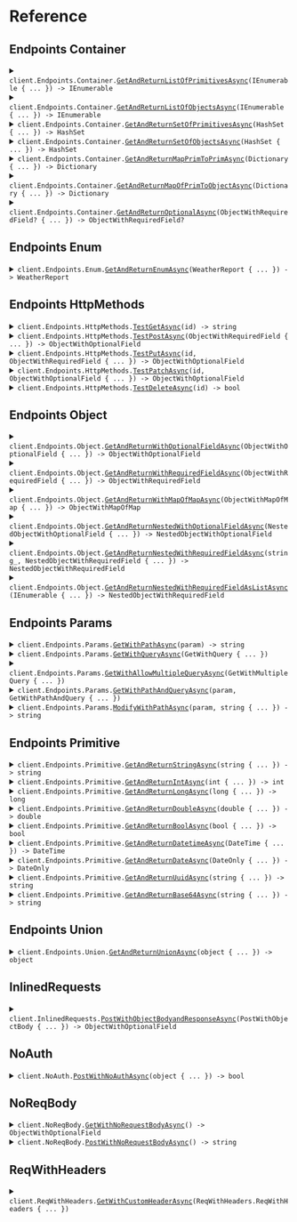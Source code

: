 # Reference
## Endpoints Container
<details><summary><code>client.Endpoints.Container.<a href="/src/SeedExhaustive/Endpoints/Container/ContainerClient.cs">GetAndReturnListOfPrimitivesAsync</a>(IEnumerable<string> { ... }) -> IEnumerable<string></code></summary>
<dl>
<dd>

#### 🔌 Usage

<dl>
<dd>

<dl>
<dd>

```csharp
await client.Endpoints.Container.GetAndReturnListOfPrimitivesAsync(
    new List<string>() { "string", "string" }
);
```
</dd>
</dl>
</dd>
</dl>

#### ⚙️ Parameters

<dl>
<dd>

<dl>
<dd>

**request:** `IEnumerable<string>` 
    
</dd>
</dl>
</dd>
</dl>


</dd>
</dl>
</details>

<details><summary><code>client.Endpoints.Container.<a href="/src/SeedExhaustive/Endpoints/Container/ContainerClient.cs">GetAndReturnListOfObjectsAsync</a>(IEnumerable<ObjectWithRequiredField> { ... }) -> IEnumerable<ObjectWithRequiredField></code></summary>
<dl>
<dd>

#### 🔌 Usage

<dl>
<dd>

<dl>
<dd>

```csharp
await client.Endpoints.Container.GetAndReturnListOfObjectsAsync(
    new List<ObjectWithRequiredField>()
    {
        new ObjectWithRequiredField { String = "string" },
        new ObjectWithRequiredField { String = "string" },
    }
);
```
</dd>
</dl>
</dd>
</dl>

#### ⚙️ Parameters

<dl>
<dd>

<dl>
<dd>

**request:** `IEnumerable<ObjectWithRequiredField>` 
    
</dd>
</dl>
</dd>
</dl>


</dd>
</dl>
</details>

<details><summary><code>client.Endpoints.Container.<a href="/src/SeedExhaustive/Endpoints/Container/ContainerClient.cs">GetAndReturnSetOfPrimitivesAsync</a>(HashSet<string> { ... }) -> HashSet<string></code></summary>
<dl>
<dd>

#### 🔌 Usage

<dl>
<dd>

<dl>
<dd>

```csharp
await client.Endpoints.Container.GetAndReturnSetOfPrimitivesAsync(
    new HashSet<string>() { "string" }
);
```
</dd>
</dl>
</dd>
</dl>

#### ⚙️ Parameters

<dl>
<dd>

<dl>
<dd>

**request:** `HashSet<string>` 
    
</dd>
</dl>
</dd>
</dl>


</dd>
</dl>
</details>

<details><summary><code>client.Endpoints.Container.<a href="/src/SeedExhaustive/Endpoints/Container/ContainerClient.cs">GetAndReturnSetOfObjectsAsync</a>(HashSet<ObjectWithRequiredField> { ... }) -> HashSet<ObjectWithRequiredField></code></summary>
<dl>
<dd>

#### 🔌 Usage

<dl>
<dd>

<dl>
<dd>

```csharp
await client.Endpoints.Container.GetAndReturnSetOfObjectsAsync(
    new HashSet<ObjectWithRequiredField>() { new ObjectWithRequiredField { String = "string" } }
);
```
</dd>
</dl>
</dd>
</dl>

#### ⚙️ Parameters

<dl>
<dd>

<dl>
<dd>

**request:** `HashSet<ObjectWithRequiredField>` 
    
</dd>
</dl>
</dd>
</dl>


</dd>
</dl>
</details>

<details><summary><code>client.Endpoints.Container.<a href="/src/SeedExhaustive/Endpoints/Container/ContainerClient.cs">GetAndReturnMapPrimToPrimAsync</a>(Dictionary<string, string> { ... }) -> Dictionary<string, string></code></summary>
<dl>
<dd>

#### 🔌 Usage

<dl>
<dd>

<dl>
<dd>

```csharp
await client.Endpoints.Container.GetAndReturnMapPrimToPrimAsync(
    new Dictionary<string, string>() { { "string", "string" } }
);
```
</dd>
</dl>
</dd>
</dl>

#### ⚙️ Parameters

<dl>
<dd>

<dl>
<dd>

**request:** `Dictionary<string, string>` 
    
</dd>
</dl>
</dd>
</dl>


</dd>
</dl>
</details>

<details><summary><code>client.Endpoints.Container.<a href="/src/SeedExhaustive/Endpoints/Container/ContainerClient.cs">GetAndReturnMapOfPrimToObjectAsync</a>(Dictionary<string, ObjectWithRequiredField> { ... }) -> Dictionary<string, ObjectWithRequiredField></code></summary>
<dl>
<dd>

#### 🔌 Usage

<dl>
<dd>

<dl>
<dd>

```csharp
await client.Endpoints.Container.GetAndReturnMapOfPrimToObjectAsync(
    new Dictionary<string, ObjectWithRequiredField>()
    {
        {
            "string",
            new ObjectWithRequiredField { String = "string" }
        },
    }
);
```
</dd>
</dl>
</dd>
</dl>

#### ⚙️ Parameters

<dl>
<dd>

<dl>
<dd>

**request:** `Dictionary<string, ObjectWithRequiredField>` 
    
</dd>
</dl>
</dd>
</dl>


</dd>
</dl>
</details>

<details><summary><code>client.Endpoints.Container.<a href="/src/SeedExhaustive/Endpoints/Container/ContainerClient.cs">GetAndReturnOptionalAsync</a>(ObjectWithRequiredField? { ... }) -> ObjectWithRequiredField?</code></summary>
<dl>
<dd>

#### 🔌 Usage

<dl>
<dd>

<dl>
<dd>

```csharp
await client.Endpoints.Container.GetAndReturnOptionalAsync(
    new ObjectWithRequiredField { String = "string" }
);
```
</dd>
</dl>
</dd>
</dl>

#### ⚙️ Parameters

<dl>
<dd>

<dl>
<dd>

**request:** `ObjectWithRequiredField?` 
    
</dd>
</dl>
</dd>
</dl>


</dd>
</dl>
</details>

## Endpoints Enum
<details><summary><code>client.Endpoints.Enum.<a href="/src/SeedExhaustive/Endpoints/Enum/EnumClient.cs">GetAndReturnEnumAsync</a>(WeatherReport { ... }) -> WeatherReport</code></summary>
<dl>
<dd>

#### 🔌 Usage

<dl>
<dd>

<dl>
<dd>

```csharp
await client.Endpoints.Enum.GetAndReturnEnumAsync(WeatherReport.Sunny);
```
</dd>
</dl>
</dd>
</dl>

#### ⚙️ Parameters

<dl>
<dd>

<dl>
<dd>

**request:** `WeatherReport` 
    
</dd>
</dl>
</dd>
</dl>


</dd>
</dl>
</details>

## Endpoints HttpMethods
<details><summary><code>client.Endpoints.HttpMethods.<a href="/src/SeedExhaustive/Endpoints/HttpMethods/HttpMethodsClient.cs">TestGetAsync</a>(id) -> string</code></summary>
<dl>
<dd>

#### 🔌 Usage

<dl>
<dd>

<dl>
<dd>

```csharp
await client.Endpoints.HttpMethods.TestGetAsync("id");
```
</dd>
</dl>
</dd>
</dl>

#### ⚙️ Parameters

<dl>
<dd>

<dl>
<dd>

**id:** `string` 
    
</dd>
</dl>
</dd>
</dl>


</dd>
</dl>
</details>

<details><summary><code>client.Endpoints.HttpMethods.<a href="/src/SeedExhaustive/Endpoints/HttpMethods/HttpMethodsClient.cs">TestPostAsync</a>(ObjectWithRequiredField { ... }) -> ObjectWithOptionalField</code></summary>
<dl>
<dd>

#### 🔌 Usage

<dl>
<dd>

<dl>
<dd>

```csharp
await client.Endpoints.HttpMethods.TestPostAsync(new ObjectWithRequiredField { String = "string" });
```
</dd>
</dl>
</dd>
</dl>

#### ⚙️ Parameters

<dl>
<dd>

<dl>
<dd>

**request:** `ObjectWithRequiredField` 
    
</dd>
</dl>
</dd>
</dl>


</dd>
</dl>
</details>

<details><summary><code>client.Endpoints.HttpMethods.<a href="/src/SeedExhaustive/Endpoints/HttpMethods/HttpMethodsClient.cs">TestPutAsync</a>(id, ObjectWithRequiredField { ... }) -> ObjectWithOptionalField</code></summary>
<dl>
<dd>

#### 🔌 Usage

<dl>
<dd>

<dl>
<dd>

```csharp
await client.Endpoints.HttpMethods.TestPutAsync(
    "id",
    new ObjectWithRequiredField { String = "string" }
);
```
</dd>
</dl>
</dd>
</dl>

#### ⚙️ Parameters

<dl>
<dd>

<dl>
<dd>

**id:** `string` 
    
</dd>
</dl>

<dl>
<dd>

**request:** `ObjectWithRequiredField` 
    
</dd>
</dl>
</dd>
</dl>


</dd>
</dl>
</details>

<details><summary><code>client.Endpoints.HttpMethods.<a href="/src/SeedExhaustive/Endpoints/HttpMethods/HttpMethodsClient.cs">TestPatchAsync</a>(id, ObjectWithOptionalField { ... }) -> ObjectWithOptionalField</code></summary>
<dl>
<dd>

#### 🔌 Usage

<dl>
<dd>

<dl>
<dd>

```csharp
await client.Endpoints.HttpMethods.TestPatchAsync(
    "id",
    new ObjectWithOptionalField
    {
        String = "string",
        Integer = 1,
        Long = 1000000,
        Double = 1.1,
        Bool = true,
        Datetime = new DateTime(2024, 01, 15, 09, 30, 00, 000),
        Date = new DateOnly(2023, 1, 15),
        Uuid = "d5e9c84f-c2b2-4bf4-b4b0-7ffd7a9ffc32",
        Base64 = "SGVsbG8gd29ybGQh",
        List = new List<string>() { "list", "list" },
        Set = new HashSet<string>() { "set" },
        Map = new Dictionary<int, string>() { { 1, "map" } },
        Bigint = "1000000",
    }
);
```
</dd>
</dl>
</dd>
</dl>

#### ⚙️ Parameters

<dl>
<dd>

<dl>
<dd>

**id:** `string` 
    
</dd>
</dl>

<dl>
<dd>

**request:** `ObjectWithOptionalField` 
    
</dd>
</dl>
</dd>
</dl>


</dd>
</dl>
</details>

<details><summary><code>client.Endpoints.HttpMethods.<a href="/src/SeedExhaustive/Endpoints/HttpMethods/HttpMethodsClient.cs">TestDeleteAsync</a>(id) -> bool</code></summary>
<dl>
<dd>

#### 🔌 Usage

<dl>
<dd>

<dl>
<dd>

```csharp
await client.Endpoints.HttpMethods.TestDeleteAsync("id");
```
</dd>
</dl>
</dd>
</dl>

#### ⚙️ Parameters

<dl>
<dd>

<dl>
<dd>

**id:** `string` 
    
</dd>
</dl>
</dd>
</dl>


</dd>
</dl>
</details>

## Endpoints Object
<details><summary><code>client.Endpoints.Object.<a href="/src/SeedExhaustive/Endpoints/Object/ObjectClient.cs">GetAndReturnWithOptionalFieldAsync</a>(ObjectWithOptionalField { ... }) -> ObjectWithOptionalField</code></summary>
<dl>
<dd>

#### 🔌 Usage

<dl>
<dd>

<dl>
<dd>

```csharp
await client.Endpoints.Object.GetAndReturnWithOptionalFieldAsync(
    new ObjectWithOptionalField
    {
        String = "string",
        Integer = 1,
        Long = 1000000,
        Double = 1.1,
        Bool = true,
        Datetime = new DateTime(2024, 01, 15, 09, 30, 00, 000),
        Date = new DateOnly(2023, 1, 15),
        Uuid = "d5e9c84f-c2b2-4bf4-b4b0-7ffd7a9ffc32",
        Base64 = "SGVsbG8gd29ybGQh",
        List = new List<string>() { "list", "list" },
        Set = new HashSet<string>() { "set" },
        Map = new Dictionary<int, string>() { { 1, "map" } },
        Bigint = "1000000",
    }
);
```
</dd>
</dl>
</dd>
</dl>

#### ⚙️ Parameters

<dl>
<dd>

<dl>
<dd>

**request:** `ObjectWithOptionalField` 
    
</dd>
</dl>
</dd>
</dl>


</dd>
</dl>
</details>

<details><summary><code>client.Endpoints.Object.<a href="/src/SeedExhaustive/Endpoints/Object/ObjectClient.cs">GetAndReturnWithRequiredFieldAsync</a>(ObjectWithRequiredField { ... }) -> ObjectWithRequiredField</code></summary>
<dl>
<dd>

#### 🔌 Usage

<dl>
<dd>

<dl>
<dd>

```csharp
await client.Endpoints.Object.GetAndReturnWithRequiredFieldAsync(
    new ObjectWithRequiredField { String = "string" }
);
```
</dd>
</dl>
</dd>
</dl>

#### ⚙️ Parameters

<dl>
<dd>

<dl>
<dd>

**request:** `ObjectWithRequiredField` 
    
</dd>
</dl>
</dd>
</dl>


</dd>
</dl>
</details>

<details><summary><code>client.Endpoints.Object.<a href="/src/SeedExhaustive/Endpoints/Object/ObjectClient.cs">GetAndReturnWithMapOfMapAsync</a>(ObjectWithMapOfMap { ... }) -> ObjectWithMapOfMap</code></summary>
<dl>
<dd>

#### 🔌 Usage

<dl>
<dd>

<dl>
<dd>

```csharp
await client.Endpoints.Object.GetAndReturnWithMapOfMapAsync(
    new ObjectWithMapOfMap
    {
        Map = new Dictionary<string, Dictionary<string, string>>()
        {
            {
                "map",
                new Dictionary<string, string>() { { "map", "map" } }
            },
        },
    }
);
```
</dd>
</dl>
</dd>
</dl>

#### ⚙️ Parameters

<dl>
<dd>

<dl>
<dd>

**request:** `ObjectWithMapOfMap` 
    
</dd>
</dl>
</dd>
</dl>


</dd>
</dl>
</details>

<details><summary><code>client.Endpoints.Object.<a href="/src/SeedExhaustive/Endpoints/Object/ObjectClient.cs">GetAndReturnNestedWithOptionalFieldAsync</a>(NestedObjectWithOptionalField { ... }) -> NestedObjectWithOptionalField</code></summary>
<dl>
<dd>

#### 🔌 Usage

<dl>
<dd>

<dl>
<dd>

```csharp
await client.Endpoints.Object.GetAndReturnNestedWithOptionalFieldAsync(
    new NestedObjectWithOptionalField
    {
        String = "string",
        NestedObject = new ObjectWithOptionalField
        {
            String = "string",
            Integer = 1,
            Long = 1000000,
            Double = 1.1,
            Bool = true,
            Datetime = new DateTime(2024, 01, 15, 09, 30, 00, 000),
            Date = new DateOnly(2023, 1, 15),
            Uuid = "d5e9c84f-c2b2-4bf4-b4b0-7ffd7a9ffc32",
            Base64 = "SGVsbG8gd29ybGQh",
            List = new List<string>() { "list", "list" },
            Set = new HashSet<string>() { "set" },
            Map = new Dictionary<int, string>() { { 1, "map" } },
            Bigint = "1000000",
        },
    }
);
```
</dd>
</dl>
</dd>
</dl>

#### ⚙️ Parameters

<dl>
<dd>

<dl>
<dd>

**request:** `NestedObjectWithOptionalField` 
    
</dd>
</dl>
</dd>
</dl>


</dd>
</dl>
</details>

<details><summary><code>client.Endpoints.Object.<a href="/src/SeedExhaustive/Endpoints/Object/ObjectClient.cs">GetAndReturnNestedWithRequiredFieldAsync</a>(string_, NestedObjectWithRequiredField { ... }) -> NestedObjectWithRequiredField</code></summary>
<dl>
<dd>

#### 🔌 Usage

<dl>
<dd>

<dl>
<dd>

```csharp
await client.Endpoints.Object.GetAndReturnNestedWithRequiredFieldAsync(
    "string",
    new NestedObjectWithRequiredField
    {
        String = "string",
        NestedObject = new ObjectWithOptionalField
        {
            String = "string",
            Integer = 1,
            Long = 1000000,
            Double = 1.1,
            Bool = true,
            Datetime = new DateTime(2024, 01, 15, 09, 30, 00, 000),
            Date = new DateOnly(2023, 1, 15),
            Uuid = "d5e9c84f-c2b2-4bf4-b4b0-7ffd7a9ffc32",
            Base64 = "SGVsbG8gd29ybGQh",
            List = new List<string>() { "list", "list" },
            Set = new HashSet<string>() { "set" },
            Map = new Dictionary<int, string>() { { 1, "map" } },
            Bigint = "1000000",
        },
    }
);
```
</dd>
</dl>
</dd>
</dl>

#### ⚙️ Parameters

<dl>
<dd>

<dl>
<dd>

**string_:** `string` 
    
</dd>
</dl>

<dl>
<dd>

**request:** `NestedObjectWithRequiredField` 
    
</dd>
</dl>
</dd>
</dl>


</dd>
</dl>
</details>

<details><summary><code>client.Endpoints.Object.<a href="/src/SeedExhaustive/Endpoints/Object/ObjectClient.cs">GetAndReturnNestedWithRequiredFieldAsListAsync</a>(IEnumerable<NestedObjectWithRequiredField> { ... }) -> NestedObjectWithRequiredField</code></summary>
<dl>
<dd>

#### 🔌 Usage

<dl>
<dd>

<dl>
<dd>

```csharp
await client.Endpoints.Object.GetAndReturnNestedWithRequiredFieldAsListAsync(
    new List<NestedObjectWithRequiredField>()
    {
        new NestedObjectWithRequiredField
        {
            String = "string",
            NestedObject = new ObjectWithOptionalField
            {
                String = "string",
                Integer = 1,
                Long = 1000000,
                Double = 1.1,
                Bool = true,
                Datetime = new DateTime(2024, 01, 15, 09, 30, 00, 000),
                Date = new DateOnly(2023, 1, 15),
                Uuid = "d5e9c84f-c2b2-4bf4-b4b0-7ffd7a9ffc32",
                Base64 = "SGVsbG8gd29ybGQh",
                List = new List<string>() { "list", "list" },
                Set = new HashSet<string>() { "set" },
                Map = new Dictionary<int, string>() { { 1, "map" } },
                Bigint = "1000000",
            },
        },
        new NestedObjectWithRequiredField
        {
            String = "string",
            NestedObject = new ObjectWithOptionalField
            {
                String = "string",
                Integer = 1,
                Long = 1000000,
                Double = 1.1,
                Bool = true,
                Datetime = new DateTime(2024, 01, 15, 09, 30, 00, 000),
                Date = new DateOnly(2023, 1, 15),
                Uuid = "d5e9c84f-c2b2-4bf4-b4b0-7ffd7a9ffc32",
                Base64 = "SGVsbG8gd29ybGQh",
                List = new List<string>() { "list", "list" },
                Set = new HashSet<string>() { "set" },
                Map = new Dictionary<int, string>() { { 1, "map" } },
                Bigint = "1000000",
            },
        },
    }
);
```
</dd>
</dl>
</dd>
</dl>

#### ⚙️ Parameters

<dl>
<dd>

<dl>
<dd>

**request:** `IEnumerable<NestedObjectWithRequiredField>` 
    
</dd>
</dl>
</dd>
</dl>


</dd>
</dl>
</details>

## Endpoints Params
<details><summary><code>client.Endpoints.Params.<a href="/src/SeedExhaustive/Endpoints/Params/ParamsClient.cs">GetWithPathAsync</a>(param) -> string</code></summary>
<dl>
<dd>

#### 📝 Description

<dl>
<dd>

<dl>
<dd>

GET with path param
</dd>
</dl>
</dd>
</dl>

#### 🔌 Usage

<dl>
<dd>

<dl>
<dd>

```csharp
await client.Endpoints.Params.GetWithPathAsync("param");
```
</dd>
</dl>
</dd>
</dl>

#### ⚙️ Parameters

<dl>
<dd>

<dl>
<dd>

**param:** `string` 
    
</dd>
</dl>
</dd>
</dl>


</dd>
</dl>
</details>

<details><summary><code>client.Endpoints.Params.<a href="/src/SeedExhaustive/Endpoints/Params/ParamsClient.cs">GetWithQueryAsync</a>(GetWithQuery { ... })</code></summary>
<dl>
<dd>

#### 📝 Description

<dl>
<dd>

<dl>
<dd>

GET with query param
</dd>
</dl>
</dd>
</dl>

#### 🔌 Usage

<dl>
<dd>

<dl>
<dd>

```csharp
await client.Endpoints.Params.GetWithQueryAsync(new GetWithQuery { Query = "query", Number = 1 });
```
</dd>
</dl>
</dd>
</dl>

#### ⚙️ Parameters

<dl>
<dd>

<dl>
<dd>

**request:** `GetWithQuery` 
    
</dd>
</dl>
</dd>
</dl>


</dd>
</dl>
</details>

<details><summary><code>client.Endpoints.Params.<a href="/src/SeedExhaustive/Endpoints/Params/ParamsClient.cs">GetWithAllowMultipleQueryAsync</a>(GetWithMultipleQuery { ... })</code></summary>
<dl>
<dd>

#### 📝 Description

<dl>
<dd>

<dl>
<dd>

GET with multiple of same query param
</dd>
</dl>
</dd>
</dl>

#### 🔌 Usage

<dl>
<dd>

<dl>
<dd>

```csharp
await client.Endpoints.Params.GetWithAllowMultipleQueryAsync(
    new GetWithMultipleQuery { Query = ["query"], Numer = [1] }
);
```
</dd>
</dl>
</dd>
</dl>

#### ⚙️ Parameters

<dl>
<dd>

<dl>
<dd>

**request:** `GetWithMultipleQuery` 
    
</dd>
</dl>
</dd>
</dl>


</dd>
</dl>
</details>

<details><summary><code>client.Endpoints.Params.<a href="/src/SeedExhaustive/Endpoints/Params/ParamsClient.cs">GetWithPathAndQueryAsync</a>(param, GetWithPathAndQuery { ... })</code></summary>
<dl>
<dd>

#### 📝 Description

<dl>
<dd>

<dl>
<dd>

GET with path and query params
</dd>
</dl>
</dd>
</dl>

#### 🔌 Usage

<dl>
<dd>

<dl>
<dd>

```csharp
await client.Endpoints.Params.GetWithPathAndQueryAsync(
    "param",
    new GetWithPathAndQuery { Query = "query" }
);
```
</dd>
</dl>
</dd>
</dl>

#### ⚙️ Parameters

<dl>
<dd>

<dl>
<dd>

**param:** `string` 
    
</dd>
</dl>

<dl>
<dd>

**request:** `GetWithPathAndQuery` 
    
</dd>
</dl>
</dd>
</dl>


</dd>
</dl>
</details>

<details><summary><code>client.Endpoints.Params.<a href="/src/SeedExhaustive/Endpoints/Params/ParamsClient.cs">ModifyWithPathAsync</a>(param, string { ... }) -> string</code></summary>
<dl>
<dd>

#### 📝 Description

<dl>
<dd>

<dl>
<dd>

PUT to update with path param
</dd>
</dl>
</dd>
</dl>

#### 🔌 Usage

<dl>
<dd>

<dl>
<dd>

```csharp
await client.Endpoints.Params.ModifyWithPathAsync("param", "string");
```
</dd>
</dl>
</dd>
</dl>

#### ⚙️ Parameters

<dl>
<dd>

<dl>
<dd>

**param:** `string` 
    
</dd>
</dl>

<dl>
<dd>

**request:** `string` 
    
</dd>
</dl>
</dd>
</dl>


</dd>
</dl>
</details>

## Endpoints Primitive
<details><summary><code>client.Endpoints.Primitive.<a href="/src/SeedExhaustive/Endpoints/Primitive/PrimitiveClient.cs">GetAndReturnStringAsync</a>(string { ... }) -> string</code></summary>
<dl>
<dd>

#### 🔌 Usage

<dl>
<dd>

<dl>
<dd>

```csharp
await client.Endpoints.Primitive.GetAndReturnStringAsync("string");
```
</dd>
</dl>
</dd>
</dl>

#### ⚙️ Parameters

<dl>
<dd>

<dl>
<dd>

**request:** `string` 
    
</dd>
</dl>
</dd>
</dl>


</dd>
</dl>
</details>

<details><summary><code>client.Endpoints.Primitive.<a href="/src/SeedExhaustive/Endpoints/Primitive/PrimitiveClient.cs">GetAndReturnIntAsync</a>(int { ... }) -> int</code></summary>
<dl>
<dd>

#### 🔌 Usage

<dl>
<dd>

<dl>
<dd>

```csharp
await client.Endpoints.Primitive.GetAndReturnIntAsync(1);
```
</dd>
</dl>
</dd>
</dl>

#### ⚙️ Parameters

<dl>
<dd>

<dl>
<dd>

**request:** `int` 
    
</dd>
</dl>
</dd>
</dl>


</dd>
</dl>
</details>

<details><summary><code>client.Endpoints.Primitive.<a href="/src/SeedExhaustive/Endpoints/Primitive/PrimitiveClient.cs">GetAndReturnLongAsync</a>(long { ... }) -> long</code></summary>
<dl>
<dd>

#### 🔌 Usage

<dl>
<dd>

<dl>
<dd>

```csharp
await client.Endpoints.Primitive.GetAndReturnLongAsync(1000000);
```
</dd>
</dl>
</dd>
</dl>

#### ⚙️ Parameters

<dl>
<dd>

<dl>
<dd>

**request:** `long` 
    
</dd>
</dl>
</dd>
</dl>


</dd>
</dl>
</details>

<details><summary><code>client.Endpoints.Primitive.<a href="/src/SeedExhaustive/Endpoints/Primitive/PrimitiveClient.cs">GetAndReturnDoubleAsync</a>(double { ... }) -> double</code></summary>
<dl>
<dd>

#### 🔌 Usage

<dl>
<dd>

<dl>
<dd>

```csharp
await client.Endpoints.Primitive.GetAndReturnDoubleAsync(1.1);
```
</dd>
</dl>
</dd>
</dl>

#### ⚙️ Parameters

<dl>
<dd>

<dl>
<dd>

**request:** `double` 
    
</dd>
</dl>
</dd>
</dl>


</dd>
</dl>
</details>

<details><summary><code>client.Endpoints.Primitive.<a href="/src/SeedExhaustive/Endpoints/Primitive/PrimitiveClient.cs">GetAndReturnBoolAsync</a>(bool { ... }) -> bool</code></summary>
<dl>
<dd>

#### 🔌 Usage

<dl>
<dd>

<dl>
<dd>

```csharp
await client.Endpoints.Primitive.GetAndReturnBoolAsync(true);
```
</dd>
</dl>
</dd>
</dl>

#### ⚙️ Parameters

<dl>
<dd>

<dl>
<dd>

**request:** `bool` 
    
</dd>
</dl>
</dd>
</dl>


</dd>
</dl>
</details>

<details><summary><code>client.Endpoints.Primitive.<a href="/src/SeedExhaustive/Endpoints/Primitive/PrimitiveClient.cs">GetAndReturnDatetimeAsync</a>(DateTime { ... }) -> DateTime</code></summary>
<dl>
<dd>

#### 🔌 Usage

<dl>
<dd>

<dl>
<dd>

```csharp
await client.Endpoints.Primitive.GetAndReturnDatetimeAsync(
    new DateTime(2024, 01, 15, 09, 30, 00, 000)
);
```
</dd>
</dl>
</dd>
</dl>

#### ⚙️ Parameters

<dl>
<dd>

<dl>
<dd>

**request:** `DateTime` 
    
</dd>
</dl>
</dd>
</dl>


</dd>
</dl>
</details>

<details><summary><code>client.Endpoints.Primitive.<a href="/src/SeedExhaustive/Endpoints/Primitive/PrimitiveClient.cs">GetAndReturnDateAsync</a>(DateOnly { ... }) -> DateOnly</code></summary>
<dl>
<dd>

#### 🔌 Usage

<dl>
<dd>

<dl>
<dd>

```csharp
await client.Endpoints.Primitive.GetAndReturnDateAsync(new DateOnly(2023, 1, 15));
```
</dd>
</dl>
</dd>
</dl>

#### ⚙️ Parameters

<dl>
<dd>

<dl>
<dd>

**request:** `DateOnly` 
    
</dd>
</dl>
</dd>
</dl>


</dd>
</dl>
</details>

<details><summary><code>client.Endpoints.Primitive.<a href="/src/SeedExhaustive/Endpoints/Primitive/PrimitiveClient.cs">GetAndReturnUuidAsync</a>(string { ... }) -> string</code></summary>
<dl>
<dd>

#### 🔌 Usage

<dl>
<dd>

<dl>
<dd>

```csharp
await client.Endpoints.Primitive.GetAndReturnUuidAsync("d5e9c84f-c2b2-4bf4-b4b0-7ffd7a9ffc32");
```
</dd>
</dl>
</dd>
</dl>

#### ⚙️ Parameters

<dl>
<dd>

<dl>
<dd>

**request:** `string` 
    
</dd>
</dl>
</dd>
</dl>


</dd>
</dl>
</details>

<details><summary><code>client.Endpoints.Primitive.<a href="/src/SeedExhaustive/Endpoints/Primitive/PrimitiveClient.cs">GetAndReturnBase64Async</a>(string { ... }) -> string</code></summary>
<dl>
<dd>

#### 🔌 Usage

<dl>
<dd>

<dl>
<dd>

```csharp
await client.Endpoints.Primitive.GetAndReturnBase64Async("SGVsbG8gd29ybGQh");
```
</dd>
</dl>
</dd>
</dl>

#### ⚙️ Parameters

<dl>
<dd>

<dl>
<dd>

**request:** `string` 
    
</dd>
</dl>
</dd>
</dl>


</dd>
</dl>
</details>

## Endpoints Union
<details><summary><code>client.Endpoints.Union.<a href="/src/SeedExhaustive/Endpoints/Union/UnionClient.cs">GetAndReturnUnionAsync</a>(object { ... }) -> object</code></summary>
<dl>
<dd>

#### 🔌 Usage

<dl>
<dd>

<dl>
<dd>

```csharp
await client.Endpoints.Union.GetAndReturnUnionAsync(new Dog { Name = "name", LikesToWoof = true });
```
</dd>
</dl>
</dd>
</dl>

#### ⚙️ Parameters

<dl>
<dd>

<dl>
<dd>

**request:** `object` 
    
</dd>
</dl>
</dd>
</dl>


</dd>
</dl>
</details>

## InlinedRequests
<details><summary><code>client.InlinedRequests.<a href="/src/SeedExhaustive/InlinedRequests/InlinedRequestsClient.cs">PostWithObjectBodyandResponseAsync</a>(PostWithObjectBody { ... }) -> ObjectWithOptionalField</code></summary>
<dl>
<dd>

#### 📝 Description

<dl>
<dd>

<dl>
<dd>

POST with custom object in request body, response is an object
</dd>
</dl>
</dd>
</dl>

#### 🔌 Usage

<dl>
<dd>

<dl>
<dd>

```csharp
await client.InlinedRequests.PostWithObjectBodyandResponseAsync(
    new PostWithObjectBody
    {
        String = "string",
        Integer = 1,
        NestedObject = new ObjectWithOptionalField
        {
            String = "string",
            Integer = 1,
            Long = 1000000,
            Double = 1.1,
            Bool = true,
            Datetime = new DateTime(2024, 01, 15, 09, 30, 00, 000),
            Date = new DateOnly(2023, 1, 15),
            Uuid = "d5e9c84f-c2b2-4bf4-b4b0-7ffd7a9ffc32",
            Base64 = "SGVsbG8gd29ybGQh",
            List = new List<string>() { "list", "list" },
            Set = new HashSet<string>() { "set" },
            Map = new Dictionary<int, string>() { { 1, "map" } },
            Bigint = "1000000",
        },
    }
);
```
</dd>
</dl>
</dd>
</dl>

#### ⚙️ Parameters

<dl>
<dd>

<dl>
<dd>

**request:** `PostWithObjectBody` 
    
</dd>
</dl>
</dd>
</dl>


</dd>
</dl>
</details>

## NoAuth
<details><summary><code>client.NoAuth.<a href="/src/SeedExhaustive/NoAuth/NoAuthClient.cs">PostWithNoAuthAsync</a>(object { ... }) -> bool</code></summary>
<dl>
<dd>

#### 📝 Description

<dl>
<dd>

<dl>
<dd>

POST request with no auth
</dd>
</dl>
</dd>
</dl>

#### 🔌 Usage

<dl>
<dd>

<dl>
<dd>

```csharp
await client.NoAuth.PostWithNoAuthAsync(new Dictionary<object, object?>() { { "key", "value" } });
```
</dd>
</dl>
</dd>
</dl>

#### ⚙️ Parameters

<dl>
<dd>

<dl>
<dd>

**request:** `object` 
    
</dd>
</dl>
</dd>
</dl>


</dd>
</dl>
</details>

## NoReqBody
<details><summary><code>client.NoReqBody.<a href="/src/SeedExhaustive/NoReqBody/NoReqBodyClient.cs">GetWithNoRequestBodyAsync</a>() -> ObjectWithOptionalField</code></summary>
<dl>
<dd>

#### 🔌 Usage

<dl>
<dd>

<dl>
<dd>

```csharp
await client.NoReqBody.GetWithNoRequestBodyAsync();
```
</dd>
</dl>
</dd>
</dl>


</dd>
</dl>
</details>

<details><summary><code>client.NoReqBody.<a href="/src/SeedExhaustive/NoReqBody/NoReqBodyClient.cs">PostWithNoRequestBodyAsync</a>() -> string</code></summary>
<dl>
<dd>

#### 🔌 Usage

<dl>
<dd>

<dl>
<dd>

```csharp
await client.NoReqBody.PostWithNoRequestBodyAsync();
```
</dd>
</dl>
</dd>
</dl>


</dd>
</dl>
</details>

## ReqWithHeaders
<details><summary><code>client.ReqWithHeaders.<a href="/src/SeedExhaustive/ReqWithHeaders/ReqWithHeadersClient.cs">GetWithCustomHeaderAsync</a>(ReqWithHeaders.ReqWithHeaders { ... })</code></summary>
<dl>
<dd>

#### 🔌 Usage

<dl>
<dd>

<dl>
<dd>

```csharp
await client.ReqWithHeaders.GetWithCustomHeaderAsync(
    new SeedExhaustive.ReqWithHeaders.ReqWithHeaders
    {
        XTestEndpointHeader = "X-TEST-ENDPOINT-HEADER",
        XTestServiceHeader = "X-TEST-SERVICE-HEADER",
        Body = "string",
    }
);
```
</dd>
</dl>
</dd>
</dl>

#### ⚙️ Parameters

<dl>
<dd>

<dl>
<dd>

**request:** `ReqWithHeaders.ReqWithHeaders` 
    
</dd>
</dl>
</dd>
</dl>


</dd>
</dl>
</details>
